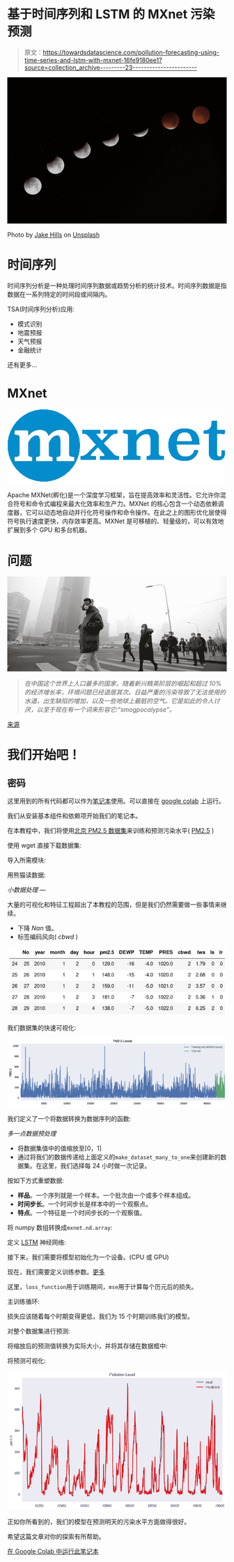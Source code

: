 # 基于时间序列和 LSTM 的 MXnet 污染预测

> 原文：<https://towardsdatascience.com/pollution-forecasting-using-time-series-and-lstm-with-mxnet-16fe9180ee1?source=collection_archive---------23----------------------->

![](img/ac5793dc8e19b747e12c327c25b1560a.png)

Photo by [Jake Hills](https://unsplash.com/@jakehills?utm_source=medium&utm_medium=referral) on [Unsplash](https://unsplash.com?utm_source=medium&utm_medium=referral)

# 时间序列

时间序列分析是一种处理时间序列数据或趋势分析的统计技术。时间序列数据是指数据在一系列特定的时间段或间隔内。

TSA(时间序列分析)应用:

*   模式识别
*   地震预报
*   天气预报
*   金融统计

还有更多…

# MXnet

![](img/c7cdc89de13c8ac03ac1dec9967c8751.png)

Apache MXNet(孵化)是一个深度学习框架，旨在提高效率和灵活性。它允许你混合符号和命令式编程来最大化效率和生产力。MXNet 的核心包含一个动态依赖调度器，它可以动态地自动并行化符号操作和命令操作。在此之上的图形优化层使得符号执行速度更快，内存效率更高。MXNet 是可移植的、轻量级的，可以有效地扩展到多个 GPU 和多台机器。

# 问题

![](img/7585f10da5d303acadefe1cfba905660.png)

> *在中国这个世界上人口最多的国家，随着新兴精英阶层的崛起和超过 10%的经济增长率，环境问题已经退居其次。日益严重的污染导致了无法使用的水道，出生缺陷的增加，以及一些地球上最脏的空气。它是如此的令人讨厌，以至于现在有一个词来形容它:“smogpocalypse”。*

[来源](https://allthatsinteresting.com/pollution-in-china-photographs)

# 我们开始吧！

## 密码

这里用到的所有代码都可以作为[笔记本](https://colab.research.google.com/drive/1ktpx04H1uZtezRd934De3-IIqD43mhn2)使用。可以直接在 [google colab](https://colab.research.google.com) 上运行。

我们从安装基本组件和依赖项开始我们的笔记本。

在本教程中，我们将使用[北京 PM2.5 数据集](https://archive.ics.uci.edu/ml/datasets/Beijing+PM2.5+Data)来训练和预测污染水平( [PM2.5](https://blissair.com/what-is-pm-2-5.htm) )

使用 wget 直接下载数据集:

导入所需模块:

用熊猫读数据:

*小数据处理* —

大量的可视化和特征工程超出了本教程的范围，但是我们仍然需要做一些事情来继续。

*   下降 *Nan* 值。
*   标签编码风向( *cbwd* )

![](img/0178304981ab9dbae06b8820b5a5414f.png)

我们数据集的快速可视化:

![](img/b2bc1590899e679c507a6b16e476f7c3.png)

我们定义了一个将数据转换为数据序列的函数:

*多一点数据预处理*

*   将数据集值中的值缩放至[0，1]
*   通过将我们的数据传递给上面定义的`make_dataset_many_to_one`来创建新的数据集。在这里，我们选择每 24 小时做一次记录。

按如下方式重塑数据:

*   **样品**。一个序列就是一个样本。一个批次由一个或多个样本组成。
*   **时间步长**。一个时间步长是样本中的一个观察点。
*   **特点**。一个特征是一个时间步长的一个观察值。

将 numpy 数组转换成`mxnet.nd.array`:

定义 [LSTM](https://mxnet.incubator.apache.org/api/python/docs/api/gluon/rnn/index.html#mxnet.gluon.rnn.LSTM) 神经网络:

接下来，我们需要将模型初始化为一个设备。(CPU 或 GPU)

现在，我们需要定义训练参数。[更多](https://mxnet.apache.org/api/python/docs/api/gluon/trainer.html)

这里，`loss_function`用于训练期间，`mse`用于计算每个历元后的损失。

主训练循环:

损失应该随着每个时期变得更低，我们为 15 个时期训练我们的模型。

对整个数据集进行预测:

将缩放后的预测值转换为实际大小，并将其存储在数据框中:

将预测可视化:

![](img/a5d6522a7468598f91efbe078ea965ce.png)

正如你所看到的，我们的模型在预测明天的污染水平方面做得很好。

希望这篇文章对你的探索有所帮助。

[在 Google Colab 中运行此笔记本](https://colab.research.google.com/drive/1ktpx04H1uZtezRd934De3-IIqD43mhn2)
